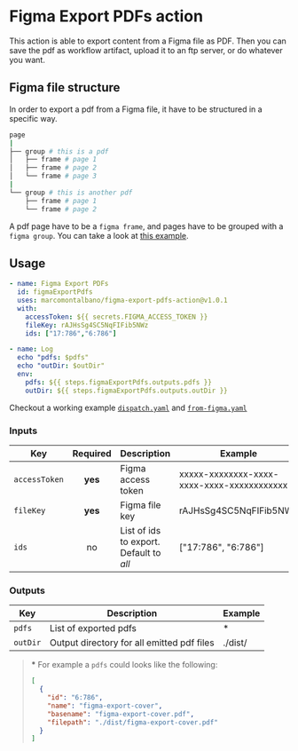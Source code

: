 # Figma Export PDFs action

This action is able to export content from a Figma file as PDF.
Then you can save the pdf as workflow artifact, upload it to an ftp server, or do whatever you want.

## Figma file structure

In order to export a pdf from a Figma file, it have to be structured in a specific way.

```sh
page
|
├── group # this is a pdf
│   ├── frame # page 1
│   ├── frame # page 2
│   └── frame # page 3
|
└── group # this is another pdf
    ├── frame # page 1
    └── frame # page 2
```

A pdf page have to be a `figma frame`, and pages have to be grouped with a `figma group`.
You can take a look at [this example](https://www.figma.com/file/VQxKo2pnaksjE7Vql999Qv/figma-export-pdfs-action?node-id=138%3A28).


## Usage

```yml
- name: Figma Export PDFs
  id: figmaExportPdfs
  uses: marcomontalbano/figma-export-pdfs-action@v1.0.1
  with:
    accessToken: ${{ secrets.FIGMA_ACCESS_TOKEN }}
    fileKey: rAJHsSg4SC5NqFIFib5NWz
    ids: ["17:786","6:786"]

- name: Log
  echo "pdfs: $pdfs"
  echo "outDir: $outDir"
  env:
    pdfs: ${{ steps.figmaExportPdfs.outputs.pdfs }}
    outDir: ${{ steps.figmaExportPdfs.outputs.outDir }}
```

Checkout a working example [`dispatch.yaml`](.github/workflows/dispatch.yaml) and [`from-figma.yaml`](.github/workflows/from-figma.yaml)

### Inputs

| Key           | Required | Description                               | Example                                    | Default |
|---------------|:--------:|-------------------------------------------|--------------------------------------------|:-------:|
| `accessToken` |  **yes** | Figma access token                        | xxxxx-xxxxxxxx-xxxx-xxxx-xxxx-xxxxxxxxxxxx |         |
| `fileKey`     |  **yes** | Figma file key                            | rAJHsSg4SC5NqFIFib5NWz                     |         |
| `ids`         |    no    | List of ids to export. Default to *all*   | ["17:786", "6:786"]                        |   [ ]   |


### Outputs

| Key      | Description                                | Example |
|----------|--------------------------------------------|---------|
| `pdfs`   | List of exported pdfs                      | *       |
| `outDir` | Output directory for all emitted pdf files | ./dist/ |

> **\*** For example a `pdfs` could looks like the following:
> 
> ```json
> [
>   {
>     "id": "6:786",
>     "name": "figma-export-cover",
>     "basename": "figma-export-cover.pdf",
>     "filepath": "./dist/figma-export-cover.pdf"
>   }
> ]
> ```
